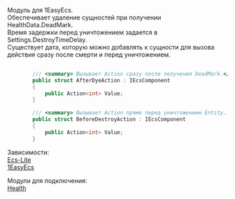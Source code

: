 Модуль для 1EasyEcs.   
Обеспечивает удаление сущностей при получении HealthData.DeadMark.   
Время задержки перед уничтожением задается в Settings.DestroyTimeDelay.   
Существует дата, которую можно добавлять к сущности для вызова действия сразу после смерти и перед уничтожением.

````csharp
        
        /// <summary> Вызывает Action сразу после получения DeadMark.</summary>
        public struct AfterDyeAction : IEcsComponent
        {
            public Action<int> Value; 
        }
        
        /// <summary> Вызывает Action прямо перед уничтожением Entity. НЕ удаляйте Entity в этом Action.</summary>
        public struct BeforeDestroyAction : IEcsComponent
        {
            public Action<int> Value; 
        }
````

Зависимости:  
[Ecs-Lite](https://github.com/Leopotam/ecslite.git)  
[1EasyEcs](https://github.com/exerussus/1EasyEcs.git)   


Модули для подключения:  
[Health](https://github.com/exerussus/ecsmodule-health.git) 